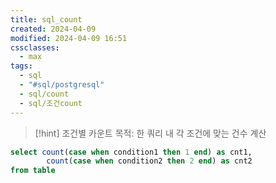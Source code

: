 ```yaml
---
title: sql_count
created: 2024-04-09
modified: 2024-04-09 16:51
cssclasses:
  - max
tags:
  - sql
  - "#sql/postgresql"
  - sql/count
  - sql/조건count
---
```

> [!hint] 조건별 카운트
> 목적: 한 쿼리 내 각 조건에 맞는 건수 계산

```sql title:count.sql
select count(case when condition1 then 1 end) as cnt1,
		count(case when condition2 then 2 end) as cnt2
from table
```